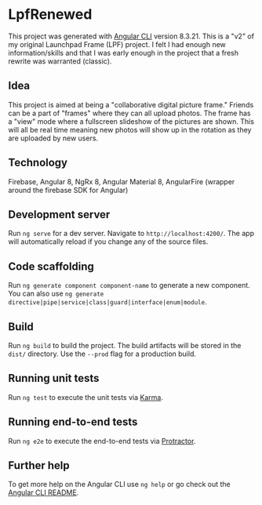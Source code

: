 # LpfRenewed

This project was generated with [Angular CLI](https://github.com/angular/angular-cli) version 8.3.21.
This is a "v2" of my original Launchpad Frame (LPF) project. I felt I had enough new information/skills and that I was early enough in the project that a fresh rewrite was warranted (classic).

## Idea

This project is aimed at being a "collaborative digital picture frame." Friends can be a part of "frames" where they can all upload photos. The frame has a "view" mode where a fullscreen slideshow of the pictures are shown. This will all be real time meaning new photos will show up in the rotation as they are uploaded by new users.

## Technology

Firebase, Angular 8, NgRx 8, Angular Material 8, AngularFire (wrapper around the firebase SDK for Angular)



## Development server

Run `ng serve` for a dev server. Navigate to `http://localhost:4200/`. The app will automatically reload if you change any of the source files.

## Code scaffolding

Run `ng generate component component-name` to generate a new component. You can also use `ng generate directive|pipe|service|class|guard|interface|enum|module`.

## Build

Run `ng build` to build the project. The build artifacts will be stored in the `dist/` directory. Use the `--prod` flag for a production build.

## Running unit tests

Run `ng test` to execute the unit tests via [Karma](https://karma-runner.github.io).

## Running end-to-end tests

Run `ng e2e` to execute the end-to-end tests via [Protractor](http://www.protractortest.org/).

## Further help

To get more help on the Angular CLI use `ng help` or go check out the [Angular CLI README](https://github.com/angular/angular-cli/blob/master/README.md).
